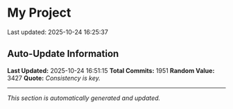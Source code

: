 # My Project


Last updated: 2025-10-24 16:25:37






































































































































































































































































































































































































































































































































































































































































































































































































































































































































































































































































































































































































































































































































































































































































































































































































































































































































































































































































































































































































































































































































































































































































































































































































































## Auto-Update Information

**Last Updated:** 2025-10-24 16:51:15
**Total Commits:** 1951
**Random Value:** 3427
**Quote:** _Consistency is key._

---
_This section is automatically generated and updated._